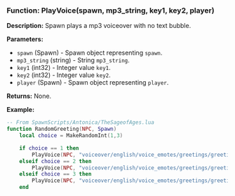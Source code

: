 ### Function: PlayVoice(spawn, mp3_string, key1, key2, player)

**Description:**
Spawn plays a mp3 voiceover with no text bubble.

**Parameters:**
- `spawn` (Spawn) - Spawn object representing `spawn`.
- `mp3_string` (string) - String `mp3_string`.
- `key1` (int32) - Integer value `key1`.
- `key2` (int32) - Integer value `key2`.
- `player` (Spawn) - Spawn object representing `player`.

**Returns:** None.

**Example:**

```lua
-- From SpawnScripts/Antonica/TheSageofAges.lua
function RandomGreeting(NPC, Spawn)
	local choice = MakeRandomInt(1,3)

	if choice == 1 then
		PlayVoice(NPC, "voiceover/english/voice_emotes/greetings/greetings_2_1022.mp3", 0, 0, Spawn)
	elseif choice == 2 then
		PlayVoice(NPC, "voiceover/english/voice_emotes/greetings/greetings_3_1022.mp3", 0, 0, Spawn)
	elseif choice == 3 then
		PlayVoice(NPC, "voiceover/english/voice_emotes/greetings/greetings_1_1022.mp3", 0, 0, Spawn)
	end
```
